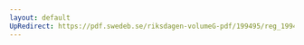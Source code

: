 ```yaml
---
layout: default
UpRedirect: https://pdf.swedeb.se/riksdagen-volumeG-pdf/199495/reg_199495/reg_199495_0492.pdf
---
```

